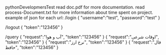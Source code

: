pythonDevelopmersTest
read doc.pdf for more documentation.
read process-Document.txt for more information about time spent on project.
example of json for each url:
/login
{
	"username":"test",
	"password":"test"
}

/logout
{
	"token":"123456"
}

/query
{
	"request":"آب و هوا",
	"token":"123456"
}
{
	"request":"اوقات شرعی",
	"token":"123456"
}
{
	"request":"نرخ ارز",
	"token":"123456"
}
{
	"request":"فال حافظ",
	"token":"123456"
}